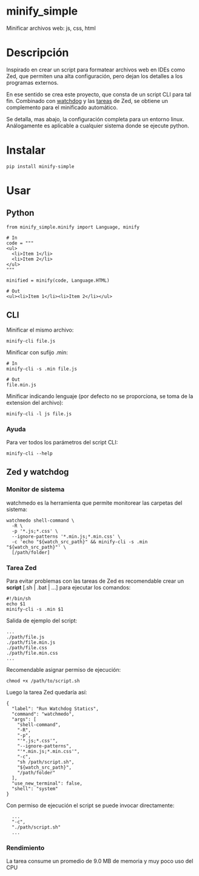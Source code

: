 # minify_simple
Minificar archivos web: js, css, html

# Descripción
Inspirado en crear un script para formatear archivos web en IDEs
como Zed, que permiten una alta configuración, pero dejan los detalles
a los programas externos.

En ese sentido se crea este proyecto, que consta de un script CLI para tal fin.
Combinado con [watchdog](https://pypi.org/project/watchdog/) y las [tareas](https://zed.dev/docs/tasks) de Zed, se obtiene un complemento para el minificado automático.

Se detalla, mas abajo, la configuración completa para un entorno linux.
Análogamente es aplicable a cualquier sistema donde se ejecute python.

# Instalar
```
pip install minify-simple
```

# Usar
## Python
```
from minify_simple.minify import Language, minify

# In
code = """
<ul>
  <li>Item 1</li>
  <li>Item 2</li>
</ul>
"""

minified = minify(code, Language.HTML)

# Out
<ul><li>Item 1</li><li>Item 2</li></ul>
```

## CLI
Minificar el mismo archivo:
```
minify-cli file.js
```
Minificar con sufijo .min:
```
# In
minify-cli -s .min file.js

# Out
file.min.js
```
Minificar indicando lenguaje (por defecto no se proporciona,
se toma de la extension del archivo):
```
minify-cli -l js file.js
```

### Ayuda
Para ver todos los parámetros del script CLI:
```
minify-cli --help
```

## Zed y watchdog
### Monitor de sistema
watchmedo es la herramienta que permite monitorear las carpetas del sistema:
```
watchmedo shell-command \
  -R \
  -p '*.js;*.css' \
  --ignore-patterns '*.min.js;*.min.css' \
  -c 'echo "${watch_src_path}" && minify-cli -s .min "${watch_src_path}"' \
  [/path/folder]
```

### Tarea Zed
Para evitar problemas con las tareas de Zed es recomendable crear
un **script** [.sh | .bat | ...] para ejecutar los comandos:
```
#!/bin/sh
echo $1
minify-cli -s .min $1
```

Salida de ejemplo del script:
```
...
./path/file.js
./path/file.min.js
./path/file.css
./path/file.min.css
...
```

Recomendable asignar permiso de ejecución:
```
chmod +x /path/to/script.sh
```

Luego la tarea Zed quedaría así:
```
{
  "label": "Run Watchdog Statics",
  "command": "watchmedo",
  "args": [
    "shell-command",
    "-R",
    "-p",
    "'*.js;*.css'",
    "--ignore-patterns",
    "'*.min.js;*.min.css'",
    "-c",
    "sh /path/script.sh",
    "${watch_src_path}",
    "/path/folder"
  ],
  "use_new_terminal": false,
  "shell": "system"
}
```

Con permiso de ejecución el script se puede invocar directamente:
```
  ...
  "-c",
  "./path/script.sh"
  ...
```

### Rendimiento
La tarea consume un promedio de 9.0 MB de memoria y muy poco uso del CPU
